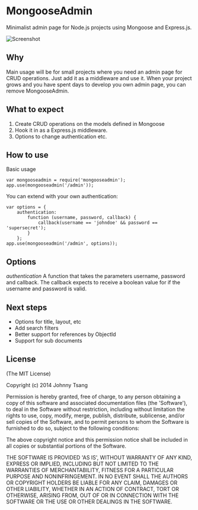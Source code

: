 MongooseAdmin
=============

Minimalist admin page for Node.js projects using Mongoose and Express.js.

![Screenshot](https://raw.githubusercontent.com/Webura/mongooseadmin/master/screenshots/mongooseadmin.png "Screenshot")

Why
---
Main usage will be for small projects where you need an admin page for CRUD operations.
Just add it as a middleware and use it.
When your project grows and you have spent days to develop you own admin page, you can remove MongooseAdmin.

What to expect
--------------
1. Create CRUD operations on the models defined in Mongoose
2. Hook it in as a Express.js middleware.
3. Options to change authentication etc.


How to use
----------
Basic usage
```
var mongooseadmin = require('mongooseadmin');
app.use(mongooseadmin('/admin'));
```

You can extend with your own authentication:

```
var options = {
    authentication:
        function (username, password, callback) {
            callback(username == 'johndoe' && password == 'supersecret');
        }
    };
app.use(mongooseadmin('/admin', options));
```

Options
-------
*authentication* A function that takes the parameters username, password and callback.
The callback expects to receive a boolean value for if the username and password is valid.

Next steps
----------
- Options for title, layout, etc
- Add search filters
- Better support for references by ObjectId
- Support for sub documents

License
-------

(The MIT License)

Copyright (c) 2014 Johnny Tsang

Permission is hereby granted, free of charge, to any person obtaining
a copy of this software and associated documentation files (the
'Software'), to deal in the Software without restriction, including
without limitation the rights to use, copy, modify, merge, publish,
distribute, sublicense, and/or sell copies of the Software, and to
permit persons to whom the Software is furnished to do so, subject to
the following conditions:

The above copyright notice and this permission notice shall be
included in all copies or substantial portions of the Software.

THE SOFTWARE IS PROVIDED 'AS IS', WITHOUT WARRANTY OF ANY KIND,
EXPRESS OR IMPLIED, INCLUDING BUT NOT LIMITED TO THE WARRANTIES OF
MERCHANTABILITY, FITNESS FOR A PARTICULAR PURPOSE AND NONINFRINGEMENT.
IN NO EVENT SHALL THE AUTHORS OR COPYRIGHT HOLDERS BE LIABLE FOR ANY
CLAIM, DAMAGES OR OTHER LIABILITY, WHETHER IN AN ACTION OF CONTRACT,
TORT OR OTHERWISE, ARISING FROM, OUT OF OR IN CONNECTION WITH THE
SOFTWARE OR THE USE OR OTHER DEALINGS IN THE SOFTWARE.